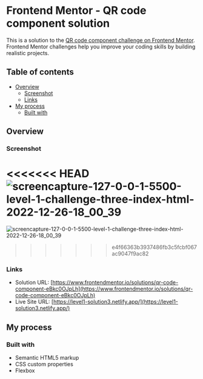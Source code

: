 # Frontend Mentor - QR code component solution

This is a solution to the [QR code component challenge on Frontend Mentor](https://www.frontendmentor.io/challenges/qr-code-component-iux_sIO_H). Frontend Mentor challenges help you improve your coding skills by building realistic projects.

## Table of contents

- [Overview](#overview)
  - [Screenshot](#screenshot)
  - [Links](#links)
- [My process](#my-process)
  - [Built with](#built-with)

## Overview

### Screenshot

<<<<<<< HEAD
![screencapture-127-0-0-1-5500-level-1-challenge-three-index-html-2022-12-26-18_00_39](https://user-images.githubusercontent.com/76922296/209566476-44fed4de-f8df-4144-bc2e-83c911443811.png)
=======
![screencapture-127-0-0-1-5500-level-1-challenge-three-index-html-2022-12-26-18_00_39](https://user-images.githubusercontent.com/76922296/209567206-128aedec-7395-4cef-b43c-44b90c9214b7.png)
>>>>>>> e4f66363b3937486fb3c5fcbf067ac9047f9ac82

### Links

- Solution URL: [https://www.frontendmentor.io/solutions/qr-code-component-eBkc0OJpLh](https://www.frontendmentor.io/solutions/qr-code-component-eBkc0OJpLh)
- Live Site URL: [https://level1-solution3.netlify.app/](https://level1-solution3.netlify.app/)

## My process

### Built with

- Semantic HTML5 markup
- CSS custom properties
- Flexbox
